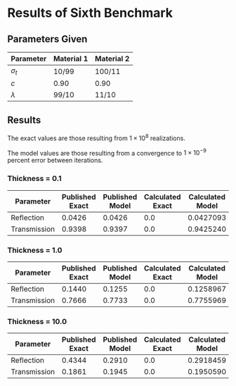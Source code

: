 # Results of Sixth Benchmark

## Parameters Given

Parameter | Material 1 | Material 2
--- | --- | ---
$\sigma_t$ | 10/99 | 100/11
$c$ | 0.90 | 0.90
$\lambda$ | 99/10 | 11/10

## Results

The exact values are those resulting from $1 \times 10^8$ realizations.

The model values are those resulting from a convergence to $1 \times 10^{-9}$ percent error between iterations.

### Thickness = 0.1

Parameter | Published Exact | Published Model | Calculated Exact | Calculated Model
--- | --- | --- | --- | ---
Reflection | 0.0426 | 0.0426 | 0.0 | 0.0427093
Transmission | 0.9398 | 0.9397 | 0.0 | 0.9425240

### Thickness = 1.0

Parameter | Published Exact | Published Model | Calculated Exact | Calculated Model
--- | --- | --- | --- | ---
Reflection | 0.1440 | 0.1255 | 0.0 | 0.1258967
Transmission | 0.7666 | 0.7733 | 0.0 | 0.7755969

### Thickness = 10.0

Parameter | Published Exact | Published Model | Calculated Exact | Calculated Model
--- | --- | --- | --- | ---
Reflection | 0.4344 | 0.2910 | 0.0 | 0.2918459
Transmission | 0.1861 | 0.1945 | 0.0 | 0.1950590

